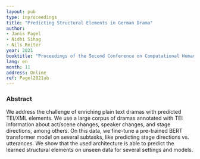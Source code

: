 ```yaml
---
layout: pub
type: inproceedings
title: "Predicting Structural Elements in German Drama"
author:
- Janis Pagel
- Nidhi Sihag
- Nils Reiter
year: 2021
booktitle: "Proceedings of the Second Conference on Computational Humanities Research (CHR2021)"
lang: en
month: 11
address: Online
ref: Pagel2021ab
---
```


### Abstract
We address the challenge of enriching plain text dramas with predicted TEI/XML elements. We use a large corpus of dramas annotated with TEI information about act/scene changes, speaker changes, and stage directions, among others. On this data, we fine-tune a pre-trained BERT transformer model on several subtasks, like predicting stage directions vs. utterances. We show that the used architecture is able to predict the learned structural elements on unseen data for several settings and models.
